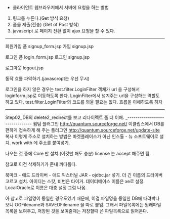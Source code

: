 - 클라이언트 웹브라우저에서 서버에 요청을 하는 방법

1. 링크를 누른다.(Get 방식 요청)
2. 폼을 제출(전송) (Get of Post 방식)
3. javascript 로 페이지 전환 없이 ajax 요청을 할 수 있다.

-----------------------------------

회원가입 폼 signup_form.jsp
가입 signup.jsp

로그인 폼 login_form.jsp
로그인 signup.jsp

로그아웃 logout.jsp

동작 흐름 파악하기.(javascropt는 우선 무시)

로그인을 하지 않은 경우는 test.filter.LoginFilter 객체가 url 을 구성해서 
loginform.jsp로 이동하도록 한다.
LoginFilter에서 넘겨주는 url을 구성하는 역할도 하고 있다.
test.filter.LoginFilter의 코드를 외울 필요는 없다. 흐름을 이해하도록 하자

---------------------------------
Step02_DB의 delete2_redirect를 보고 리다이렉트 좀 더 이해.
_-------------------------------
퀌텀 플러그인
http://quantum.sourceforge.net/ 
이클립스에서 DB를 편하게 접속하게 해 주는 플러그인
http://quantum.sourceforge.net/update-site 복사
이렇게 주소로 설치하는 방법은 마켓플레이스가 아닌
인스톨 - 뉴 소프트웨어로 설치.
work with 에 주소를 붙여넣기.

나오는 것 중에 Core 만 설치.(이것만 해도 충분)
license 는 accept 해주면 됨.

참고로 이건 삭제하기가 준내 까다롭다.

북마크 - 애드 드라이버 - 애드 익스터널 JAR - ojdbc.jar 넣기. 더 긴 이름의 드라이버 고르고 설치.
아이디는 스캇, 비번은 타이거. 데이터베이스 이름은 xe로 설정. LocalOracle로 이름은 대충 설정
그럼 나옴.

아 참고로 파일명이 동일한 경우도있기 때문에, 이걸 파일명을 동일한 DB에 때려박다 보니
OGFilename과 SAVEDFilename 을 따로 붙임.
그래서 파일목록에는 원래파일목록을 보여주고, 저장된 것을 보여줄때는 저장할때 쓴 파일목록으로 읽어온다.
